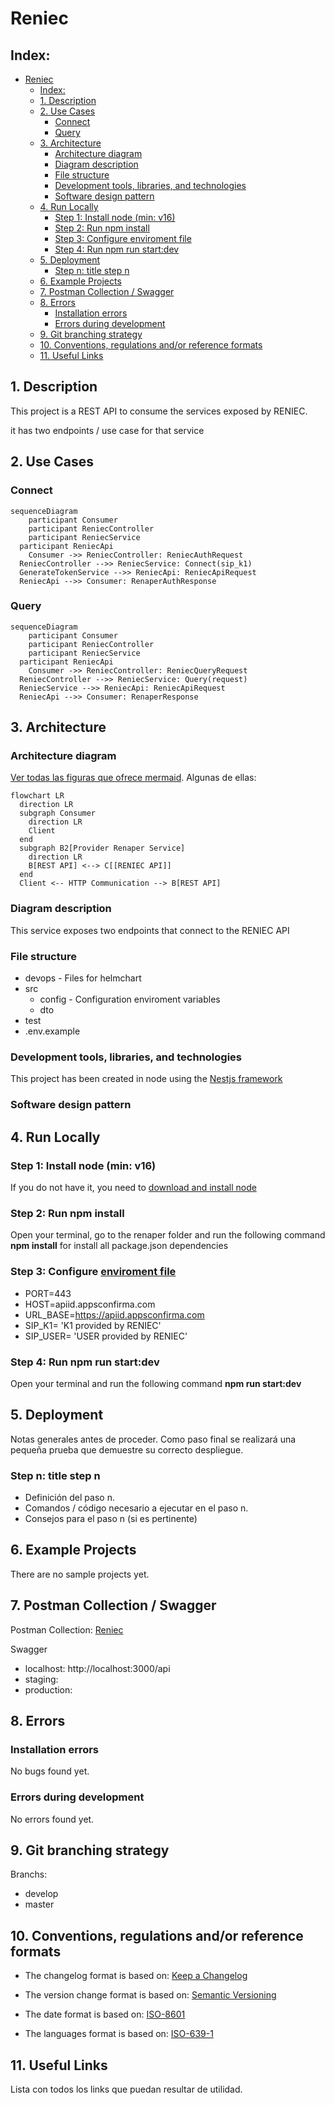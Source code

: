 # Reniec

## Index:

- [Reniec](#reniec)
  - [Index:](#index)
  - [1. Description](#1-description)
  - [2. Use Cases](#2-use-cases)
    - [Connect](#connect)
    - [Query](#query)
  - [3. Architecture](#3-architecture)
    - [Architecture diagram](#architecture-diagram)
    - [Diagram description](#diagram-description)
    - [File structure](#file-structure)
    - [Development tools, libraries, and technologies](#development-tools-libraries-and-technologies)
    - [Software design pattern](#software-design-pattern)
  - [4. Run Locally](#4-run-locally)
    - [Step 1: Install node (min: v16)](#step-1-install-node-min-v16)
    - [Step 2: Run npm install](#step-2-run-npm-install)
    - [Step 3: Configure enviroment file](#step-3-configure-enviroment-file)
    - [Step 4: Run npm run start:dev](#step-4-run-npm-run-startdev)
  - [5. Deployment](#5-deployment)
    - [Step n: title step n](#step-n-title-step-n)
  - [6. Example Projects](#6-example-projects)
  - [7. Postman Collection / Swagger](#7-postman-collection--swagger)
  - [8. Errors](#8-errors)
    - [Installation errors](#installation-errors)
    - [Errors during development](#errors-during-development)
  - [9. Git branching strategy](#9-git-branching-strategy)
  - [10. Conventions, regulations and/or reference formats](#10-conventions-regulations-andor-reference-formats)
  - [11. Useful Links](#11-useful-links)

## 1. Description

This project is a REST API to consume the services exposed by RENIEC.

it has two endpoints / use case for that service

## 2. Use Cases

### Connect

```mermaid
sequenceDiagram
	participant Consumer
	participant ReniecController
	participant ReniecService
  participant ReniecApi
	Consumer ->> ReniecController: ReniecAuthRequest
  ReniecController -->> ReniecService: Connect(sip_k1)
  GenerateTokenService -->> ReniecApi: ReniecApiRequest
  ReniecApi -->> Consumer: RenaperAuthResponse
```

### Query

```mermaid
sequenceDiagram
	participant Consumer
	participant ReniecController
	participant ReniecService
  participant ReniecApi
	Consumer ->> ReniecController: ReniecQueryRequest
  ReniecController -->> ReniecService: Query(request)
  ReniecService -->> ReniecApi: ReniecApiRequest
  ReniecApi -->> Consumer: RenaperResponse
```


## 3. Architecture

### Architecture diagram

[Ver todas las figuras que ofrece mermaid](https://mermaid-js.github.io/mermaid/#/flowchart). Algunas de ellas:

```mermaid
flowchart LR
  direction LR
  subgraph Consumer
    direction LR
    Client
  end
  subgraph B2[Provider Renaper Service]
    direction LR
    B[REST API] <--> C[[RENIEC API]]
  end
  Client <-- HTTP Communication --> B[REST API]
```

### Diagram description

This service exposes two endpoints that connect to the RENIEC API


### File structure

- devops - Files for helmchart
- src
  - config - Configuration enviroment variables
  - dto 
- test
- .env.example



### Development tools, libraries, and technologies

 This project has been created in node using the [Nestjs framework](https://nestjs.com/)

### Software design pattern

## 4. Run Locally

### Step 1: Install node (min: v16)

If you do not have it, you need to [download and install node](https://nodejs.org/es/)

### Step 2: Run npm install

Open your terminal, go to the renaper folder and run the following command **npm install** for install all package.json dependencies

### Step 3: Configure [enviroment file](.env.example)

- PORT=443
- HOST=apiid.appsconfirma.com
- URL_BASE=https://apiid.appsconfirma.com
- SIP_K1= 'K1 provided by RENIEC'
- SIP_USER= 'USER provided by RENIEC'

### Step 4: Run npm run start:dev

Open your terminal and run the following command **npm run start:dev**


## 5. Deployment

Notas generales antes de proceder. Como paso final se realizará una pequeña prueba que demuestre su correcto despliegue.



### Step n: title step n

- Definición del paso n.
- Comandos / código necesario a ejecutar en el paso n.
- Consejos para el paso n (si es pertinente)




## 6. Example Projects

There are no sample projects yet.


## 7. Postman Collection / Swagger

Postman Collection: [Reniec](reniec_postman_collection.json)

Swagger
 - localhost: http://localhost:3000/api
 - staging: 
 - production:


## 8. Errors

### Installation errors

No bugs found yet.


### Errors during development

No errors found yet.


## 9. Git branching strategy

Branchs:
 - develop
 - master


## 10. Conventions, regulations and/or reference formats

- The changelog format is based on: [Keep a Changelog](https://keepachangelog.com/en/1.0.0/)

- The version change format is based on: [Semantic Versioning](https://semver.org/spec/v2.0.0.html)

- The date format is based on: [ISO-8601](https://www.iso.org/iso-8601-date-and-time-format.html)

- The languages format is based on: [ISO-639-1](https://en.wikipedia.org/wiki/List_of_ISO_639-1_codes)




## 11. Useful Links

Lista con todos los links que puedan resultar de utilidad.